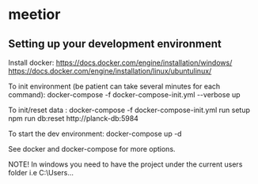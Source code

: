 # meetior
## Setting up your development environment

Install docker:
https://docs.docker.com/engine/installation/windows/
https://docs.docker.com/engine/installation/linux/ubuntulinux/

To init environment (be patient can take several minutes for each command):
docker-compose -f docker-compose-init.yml --verbose up

To init/reset data :
docker-compose -f docker-compose-init.yml run setup npm run db:reset http://planck-db:5984

To start the dev environment:
docker-compose up -d

See docker and docker-compose for more options.

NOTE! In windows you need to have the project under the current users folder i.e C:\Users\...
